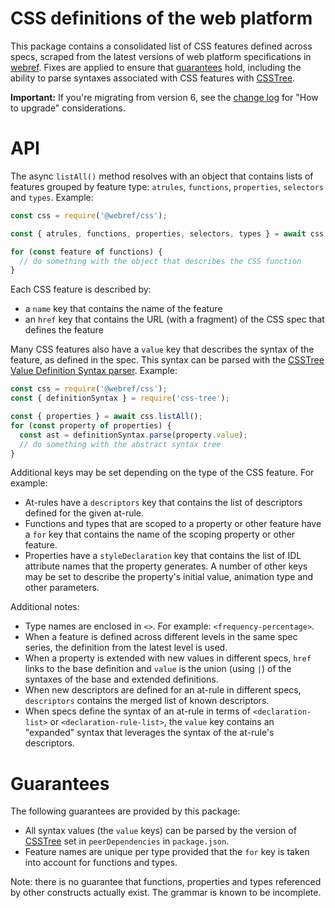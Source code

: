 # CSS definitions of the web platform

This package contains a consolidated list of CSS features defined across specs, scraped from the latest versions of web platform specifications in [webref](https://github.com/w3c/webref). Fixes are applied to ensure that [guarantees](#guarantees) hold, including the ability to parse syntaxes associated with CSS features with [CSSTree](https://github.com/csstree/csstree).

**Important:** If you're migrating from version 6, see the [change log](CHANGELOG.md) for "How to upgrade" considerations.

# API

The async `listAll()` method resolves with an object that contains lists of features grouped by feature type: `atrules`, `functions`, `properties`, `selectors` and `types`. Example:

```js
const css = require('@webref/css');

const { atrules, functions, properties, selectors, types } = await css.listAll();

for (const feature of functions) {
  // do something with the object that describes the CSS function
}
```

Each CSS feature is described by:
- a `name` key that contains the name of the feature
- an `href` key that contains the URL (with a fragment) of the CSS spec that defines the feature

Many CSS features also have a `value` key that describes the syntax of the feature, as defined in the spec. This syntax can be parsed with the [CSSTree Value Definition Syntax parser](https://github.com/csstree/csstree/blob/master/docs/definition-syntax.md#value-definition-syntax). Example:

```js
const css = require('@webref/css');
const { definitionSyntax } = require('css-tree');

const { properties } = await css.listAll();
for (const property of properties) {
  const ast = definitionSyntax.parse(property.value);
  // do something with the abstract syntax tree
}
```

Additional keys may be set depending on the type of the CSS feature. For example:

- At-rules have a `descriptors` key that contains the list of descriptors defined for the given at-rule.
- Functions and types that are scoped to a property or other feature have a `for` key that contains the name of the scoping property or other feature.
- Properties have a `styleDeclaration` key that contains the list of IDL attribute names that the property generates. A number of other keys may be set to describe the property's initial value, animation type and other parameters.

Additional notes:
- Type names are enclosed in `<>`. For example: `<frequency-percentage>`.
- When a feature is defined across different levels in the same spec series, the definition from the latest level is used.
- When a property is extended with new values in different specs, `href` links to the base definition and `value` is the union (using `|`) of the syntaxes of the base and extended definitions.
- When new descriptors are defined for an at-rule in different specs, `descriptors` contains the merged list of known descriptors.
- When specs define the syntax of an at-rule in terms of `<declaration-list>` or `<declaration-rule-list>`, the `value` key contains an "expanded" syntax that leverages the syntax of the at-rule's descriptors.

# Guarantees

The following guarantees are provided by this package:
- All syntax values (the `value` keys) can be parsed by the version of [CSSTree](https://github.com/csstree/csstree) set in `peerDependencies` in `package.json`.
- Feature names are unique per type provided that the `for` key is taken into account for functions and types.

Note: there is no guarantee that functions, properties and types referenced by other constructs actually exist. The grammar is known to be incomplete.